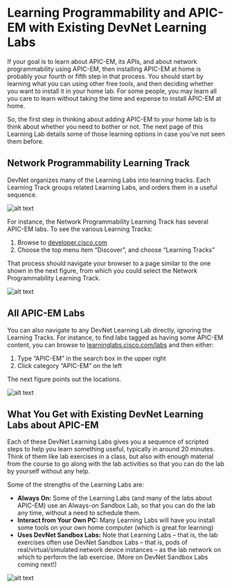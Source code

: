 
# Learning Programmability and APIC-EM with Existing DevNet Learning Labs
If your goal is to learn about APIC-EM, its APIs, and about network programmability using APIC-EM, then installing APIC-EM at home is probably your fourth or fifth step in that process. You should start by learning what you can using other free tools, and then deciding whether you want to install it in your home lab. For some people, you may learn all you care to learn without taking the time and expense to install APIC-EM at home.

So, the first step in thinking about adding APIC-EM to your home lab is to think about whether you need to bother or not. The next page of this Learning Lab details some of those learning options in case you’ve not seen them before.

## Network Programmability Learning Track
DevNet organizes many of the Learning Labs into learning tracks. Each Learning Track groups related Learning Labs, and orders them in a useful sequence.

![alt text](/posts/files/add-apic-home/assets/images/apic-2.png)

For instance, the Network Programmability Learning Track has several APIC-EM labs. To see the various Learning Tracks:

1.	Browse to [developer.cisco.com](https://developer.cisco.com)
2.	Choose the top menu item “Discover”, and choose “Learning Tracks”

That process should navigate your browser to a page similar to the one shown in the next figure, from which you could select the Network Programmability Learning Track.

![alt text](/posts/files/add-apic-home/assets/images/apic-3.png)

## All APIC-EM Labs

You can also navigate to any DevNet Learning Lab directly, ignoring the Learning Tracks. For instance, to find labs tagged as having some APIC-EM content, you can browse to [learninglabs.cisco.com/labs]( https://learninglabs.cisco.com/labs) and then either:

1. Type “APIC-EM” in the search box in the upper right
1. Click category “APIC-EM” on the left

The next figure points out the locations.

![alt text](/posts/files/add-apic-home/assets/images/apic-4.png)

## What You Get with Existing DevNet Learning Labs about APIC-EM

Each of these DevNet Learning Labs gives you a sequence of scripted steps to help you learn something useful, typically in around 20 minutes. Think of them like lab exercises in a class, but also with enough material from the course to go along with the lab activities so that you can do the lab by yourself without any help. 

Some of the strengths of the Learning Labs are:

- **Always On:** Some of the Learning Labs (and many of the labs about APIC-EM) use an Always-on Sandbox Lab, so that you can do the lab any time, without a need to schedule them.
- **Interact from Your Own PC:** Many Learning Labs will have you install some tools on your own home computer (which is great for learning)
- **Uses DevNet Sandbox Labs:** Note that Learning Labs – that is, the lab exercises often use DevNet Sandbox Labs – that is, pods of real/virtual/simulated network device instances – as the lab network on which to perform the lab exercise. (More on DevNet Sandbox Labs coming next!)

![alt text](/posts/files/add-apic-home/assets/images/apic-5.png)
